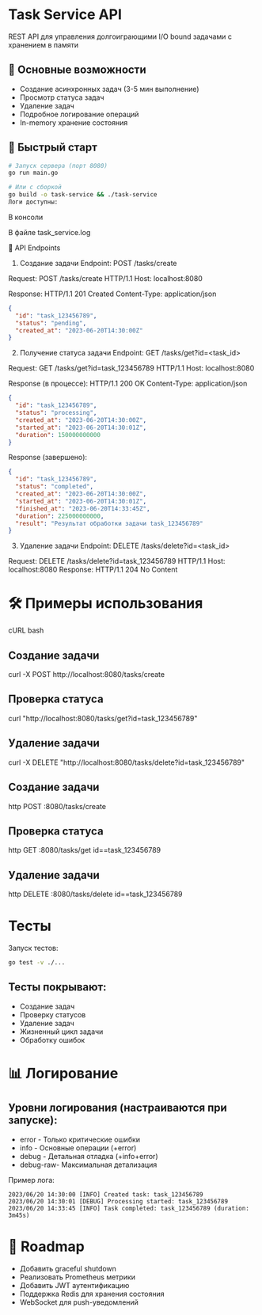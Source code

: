 # Task Service API

REST API для управления долгоиграющими I/O bound задачами с хранением в памяти

## 📌 Основные возможности

- Создание асинхронных задач (3-5 мин выполнение)
- Просмотр статуса задач
- Удаление задач
- Подробное логирование операций
- In-memory хранение состояния

## 🚀 Быстрый старт

```bash
# Запуск сервера (порт 8080)
go run main.go

# Или с сборкой
go build -o task-service && ./task-service
Логи доступны:
```
В консоли

В файле task_service.log

📡 API Endpoints
1. Создание задачи
Endpoint:
POST /tasks/create

Request:
POST /tasks/create HTTP/1.1
Host: localhost:8080

Response:
HTTP/1.1 201 Created
Content-Type: application/json
```json
{
  "id": "task_123456789",
  "status": "pending",
  "created_at": "2023-06-20T14:30:00Z"
}
```
2. Получение статуса задачи
Endpoint:
GET /tasks/get?id=<task_id>

Request:
GET /tasks/get?id=task_123456789 HTTP/1.1
Host: localhost:8080

Response (в процессе):
HTTP/1.1 200 OK
Content-Type: application/json
```json
{
  "id": "task_123456789",
  "status": "processing",
  "created_at": "2023-06-20T14:30:00Z",
  "started_at": "2023-06-20T14:30:01Z",
  "duration": 150000000000
}
```
Response (завершено):

```json
{
  "id": "task_123456789",
  "status": "completed",
  "created_at": "2023-06-20T14:30:00Z",
  "started_at": "2023-06-20T14:30:01Z",
  "finished_at": "2023-06-20T14:33:45Z",
  "duration": 225000000000,
  "result": "Результат обработки задачи task_123456789"
}
```
3. Удаление задачи
Endpoint:
DELETE /tasks/delete?id=<task_id>

Request:
DELETE /tasks/delete?id=task_123456789 HTTP/1.1
Host: localhost:8080
Response:
HTTP/1.1 204 No Content

# 🛠 Примеры использования
cURL
bash
## Создание задачи
curl -X POST http://localhost:8080/tasks/create

## Проверка статуса
curl "http://localhost:8080/tasks/get?id=task_123456789"

## Удаление задачи
curl -X DELETE "http://localhost:8080/tasks/delete?id=task_123456789"

## Создание задачи
http POST :8080/tasks/create

## Проверка статуса
http GET :8080/tasks/get id==task_123456789

## Удаление задачи
http DELETE :8080/tasks/delete id==task_123456789

# Тесты
Запуск тестов:

```bash
go test -v ./...
```
## Тесты покрывают:
- Создание задач
- Проверку статусов
- Удаление задач
- Жизненный цикл задачи
- Обработку ошибок

# 📊 Логирование
## Уровни логирования (настраиваются при запуске):

- error    - Только критические ошибки
- info     - Основные операции (+error)
- debug    - Детальная отладка (+info+error)
- debug-raw- Максимальная детализация

Пример лога:

``` service.log
2023/06/20 14:30:00 [INFO] Created task: task_123456789
2023/06/20 14:30:01 [DEBUG] Processing started: task_123456789
2023/06/20 14:33:45 [INFO] Task completed: task_123456789 (duration: 3m45s)
```

# 🔮 Roadmap
- Добавить graceful shutdown
- Реализовать Prometheus метрики
- Добавить JWT аутентификацию
- Поддержка Redis для хранения состояния
- WebSocket для push-уведомлений

